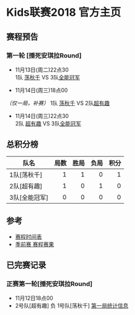# Kids联赛2018 官方主页


## 赛程预告
### 第一轮 [捶死安琪拉Round]
 
 - 11月13日(周二)22点30    
 1队 [荡秋千](team1.md) VS  3队[全能冠军](team3.md)

 - 11月14日(周三)18点00 
 
 *（仅一局，补赛）*
 1队 [荡秋千](team1.md) VS  2队[超有趣](team2.md)

 - 11月14日(周三)22点30    
 2队 [超有趣](team2.md) VS  3队[全能冠军](team3.md)


## 总积分榜

| 队名         | 局数 | 胜局 | 负局 |  积分 |
|-------------| --: | --: | --: | --: |
| 1队[荡秋千]   | 1  | 1  | 0 | 1 |
| 2队[超有趣]   | 1  | 0  | 1 | 0 |
| 3队[全能冠军] | 0  | 0  | 0 | 0 |


## 参考
- [赛程时间表](schedule.md)
- [季前赛 赛程赛果](score.md)

## 已完赛记录
### 正赛第一轮[捶死安琪拉Round]
- 11月12日18点00    
- 2号队[超有趣]  负  1号队[荡秋千] 
[第一局统计信息](https://upload.cc/i4/BuHOi.jpg)



